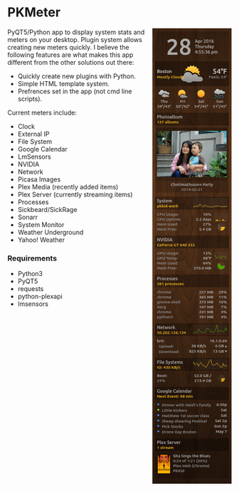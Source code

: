 # PKMeter
<img align="right" src="media/screenshot.png">
PyQT5/Python app to display system stats and meters on your desktop. Plugin
system allows creating new meters quickly. I believe the following features
are what makes this app different from the other solutions out there:

* Quickly create new plugins with Python.
* Simple HTML template system.
* Prefrences set in the app (not cmd line scripts).

Current meters include:
* Clock
* External IP
* File System
* Google Calendar
* LmSensors
* NVIDIA
* Network
* Picasa Images
* Plex Media (recently added items)
* Plex Server (currently streaming items)
* Processes
* Sickbeard/SickRage
* Sonarr
* System Monitor
* Weather Underground
* Yahoo! Weather

### Requirements
* Python3
* PyQT5
* requests
* python-plexapi
* lmsensors
